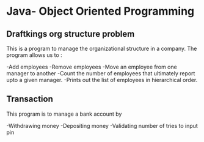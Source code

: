 # Java- Object Oriented Programming

## Draftkings org structure problem

This is a program to manage the organizational structure in a company. The program allows us to :

-Add employees
-Remove employees
-Move an employee from one manager to another
-Count the number of employees that ultimately report upto a given manager.
-Prints out the list of employees in hierarchical order.

## Transaction

This program is to manage a bank account by

-Withdrawing money
-Depositing money
-Validating number of tries to input pin














